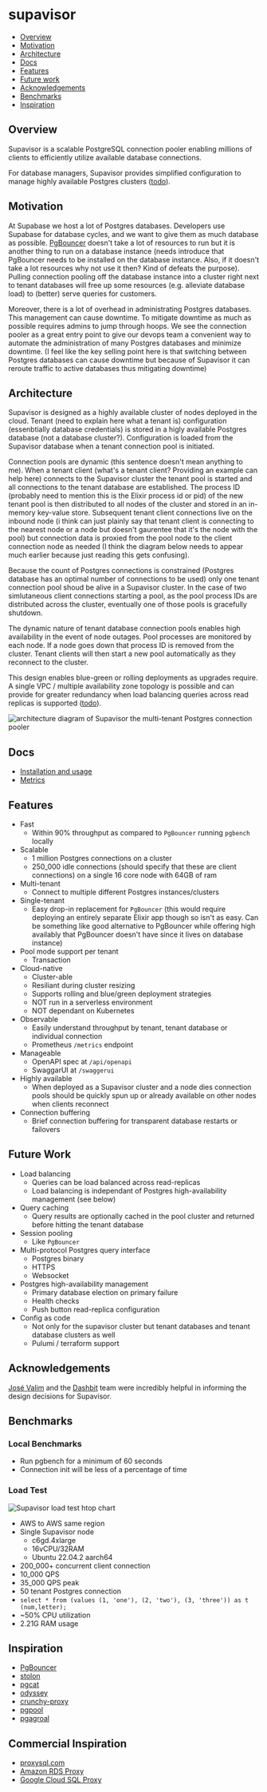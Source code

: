 # supavisor

- [Overview](#overiew)
- [Motivation](#motivation)
- [Architecture](#architecture)
- [Docs](#docs)
- [Features](#features)
- [Future work](#future-work)
- [Acknowledgements](#acknowledgements)
- [Benchmarks](#benchmarks)
- [Inspiration](#inspiration)

## Overview

Supavisor is a scalable PostgreSQL connection pooler enabling millions of clients to efficiently utilize available database connections.

For database managers, Supavisor provides simplified configuration to manage highly available Postgres clusters ([todo](#future-work)).

## Motivation

At Supabase we host a lot of Postgres databases. Developers use Supabase for database cycles, and we want to give them as much database as possible. [PgBouncer](https://www.pgbouncer.org) doesn't take a lot of resources to run but it is another thing to run on a database instance (needs introduce that PgBouncer needs to be installed on the database instance. Also, if it doesn't take a lot resources why not use it then? Kind of defeats the purpose). Pulling connection pooling off the database instance into a cluster right next to tenant databases will free up some resources (e.g. alleviate database load) to (better) serve queries for customers.

Moreover, there is a lot of overhead in administrating Postgres databases. This management can cause downtime. To mitigate downtime as much as possible requires admins to jump through hoops. We see the connection pooler as a great entry point to give our devops team a convenient way to automate the administration of many Postgres databases and minimize downtime. (I feel like the key selling point here is that switching between Postgres databases can cause downtime but because of Supavisor it can reroute traffic to active databases thus mitigating downtime)

## Architecture

Supavisor is designed as a highly available cluster of nodes deployed in the cloud. Tenant (need to explain here what a tenant is) configuration (essenbtially database credentials) is stored in a higly available Postgres database (not a database cluster?). Configuration is loaded from the Supavisor database when a tenant connection pool is initiated.

Connection pools are dynamic (this sentence doesn't mean anything to me). When a tenant client (what's a tenant client? Providing an example can help here) connects to the Supavisor cluster the tenant pool is started and all connections to the tenant database are established. The process ID (probably need to mention this is the Elixir process id or pid) of the new tenant pool is then distributed to all nodes of the cluster and stored in an in-memory key-value store. Subsequent tenant client connections live on the inbound node (i think can just plainly say that tenant client is connecting to the nearest node or a node but doesn't gaurentee that it's the node with the pool) but connection data is proxied from the pool node to the client connection node as needed (I think the diagram below needs to appear much earlier because just reading this gets confusing).

Because the count of Postgres connections is constrained (Postgres database has an optimal number of connections to be used) only one tenant connection pool shoud be alive in a Supavisor cluster. In the case of two simlutaneous client connections starting a pool, as the pool process IDs are distributed across the cluster, eventually one of those pools is gracefully shutdown.

The dynamic nature of tenant database connection pools enables high availability in the event of node outages. Pool processes are monitored by each node. If a node goes down that process ID is removed from the cluster. Tenant clients will then start a new pool automatically as they reconnect to the cluster.

This design enables blue-green or rolling deployments as upgrades require. A single VPC / multiple availability zone topology is possible and can provide for greater redundancy when load balancing queries across read replicas is supported ([todo](#future-work)).

![architecture diagram of Supavisor the multi-tenant Postgres connection pooler](./docs/images/arch-diagram-v1.png)

## Docs

- [Installation and usage](https://github.com/supabase/supavisor/wiki/Installation-and-Usage)
- [Metrics](https://github.com/supabase/supavisor/wiki/Metrics)

## Features

- Fast
  - Within 90% throughput as compared to `PgBouncer` running `pgbench` locally
- Scalable
  - 1 million Postgres connections on a cluster
  - 250_000 idle connections (should specify that these are client connections) on a single 16 core node with 64GB of ram
- Multi-tenant
  - Connect to multiple different Postgres instances/clusters
- Single-tenant
  - Easy drop-in replacement for `PgBouncer` (this would require deploying an entirely separate Elixir app though so isn't as easy. Can be something like good alternative to PgBouncer while offering high availably that PgBouncer doesn't have since it lives on database instance)
- Pool mode support per tenant
  - Transaction
- Cloud-native
  - Cluster-able
  - Resiliant during cluster resizing
  - Supports rolling and blue/green deployment strategies
  - NOT run in a serverless environment
  - NOT dependant on Kubernetes
- Observable
  - Easily understand throughput by tenant, tenant database or individual connection
  - Prometheus `/metrics` endpoint
- Manageable
  - OpenAPI spec at `/api/openapi`
  - SwaggarUI at `/swaggerui`
- Highly available
  - When deployed as a Supavisor cluster and a node dies connection pools should be quickly spun up or already available on other nodes when clients reconnect
- Connection buffering
  - Brief connection buffering for transparent database restarts or failovers

## Future Work

- Load balancing
  - Queries can be load balanced across read-replicas
  - Load balancing is independant of Postgres high-availability management (see below)
- Query caching
  - Query results are optionally cached in the pool cluster and returned before hitting the tenant database
- Session pooling
  - Like `PgBouncer`
- Multi-protocol Postgres query interface
  - Postgres binary
  - HTTPS
  - Websocket
- Postgres high-availability management
  - Primary database election on primary failure
  - Health checks
  - Push button read-replica configuration
- Config as code
  - Not only for the supavisor cluster but tenant databases and tenant database clusters as well
  - Pulumi / terraform support

## Acknowledgements

[José Valim](https://github.com/josevalim) and the [Dashbit](https://dashbit.co) team were incredibly helpful in informing the design decisions for Supavisor.

## Benchmarks

### Local Benchmarks

- Run pgbench for a minimum of 60 seconds
- Connection init will be less of a percentage of time

### Load Test

![Supavisor load test htop chart](./docs/images/load-test-cpu.png)

- AWS to AWS same region
- Single Supavisor node
  - c6gd.4xlarge
  - 16vCPU/32RAM
  - Ubuntu 22.04.2 aarch64
- 200_000+ concurrent client connection
- 10_000 QPS
- 35_000 QPS peak
- 50 tenant Postgres connection
- `select * from (values (1, 'one'), (2, 'two'), (3, 'three')) as t (num,letter);`
- ~50% CPU utilization
- 2.21G RAM usage

## Inspiration

- [PgBouncer](https://www.pgbouncer.org/)
- [stolon](https://github.com/sorintlab/stolon)
- [pgcat](https://github.com/levkk/pgcat)
- [odyssey](https://github.com/yandex/odyssey)
- [crunchy-proxy](https://github.com/CrunchyData/crunchy-proxy)
- [pgpool](https://www.pgpool.net/mediawiki/index.php/Main_Page)
- [pgagroal](https://github.com/agroal/pgagroal)

## Commercial Inspiration

- [proxysql.com](https://proxysql.com/)
- [Amazon RDS Proxy](https://aws.amazon.com/rds/proxy/)
- [Google Cloud SQL Proxy](https://github.com/GoogleCloudPlatform/cloud-sql-proxy)
